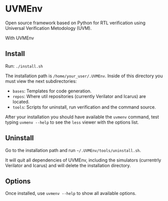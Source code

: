 # UVMEnv
Open source framework based on Python for RTL verification using Universal Verification Metodology (UVM).

With UVMEnv 

## Install
Run: ```./install.sh```

The installation path is ```/home/your_user/.UVMEnv```. Inside of this directory you must view 
the next subdirectories:
- ```bases```: Templates for code generation.
- ```repos```: Where util repositories (currently Verilator and Icarus) are located.
- ```tools```: Scripts for uninstall, run verification and the command source.

After your installation you should have available the ```uvmenv``` command,
test typing ```uvmenv --help``` to see the ```less``` viewer with the options list.


## Uninstall
Go to the installation path and run ```~/.UVMEnv/tools/uninstall.sh```.

It will quit all dependencies of UVMEnv, including the simulators (currentrly Verilator and Icarus)
and will delete the installation directory.

## Options
Once installed, use ```uvmenv --help``` to show all available options. 
